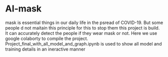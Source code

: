 # AI-mask
mask is essential things in our daily life in the psread of COVID-19. But some people d not maitain this principle for this to stop them this project is build. It can accurately detect the people if they wear mask or not.
Here we use google colaborty to compile the project.
Project_final_with_all_model_and_graph.ipynb is used to show all model and training details in an ineractive manner
